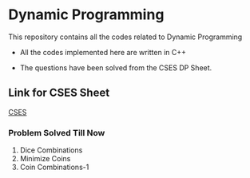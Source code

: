 # Dynamic Programming

This repository contains all the codes related to Dynamic Programming

* All the codes implemented here are written in C++

* The questions have been solved from the CSES DP Sheet. 

## Link for CSES Sheet
[CSES](https://cses.fi/problemset/list/)

### Problem Solved Till Now

1. Dice Combinations
2. Minimize Coins
3. Coin Combinations-1
